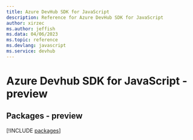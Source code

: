 ```yaml
---
title: Azure DevHub SDK for JavaScript
description: Reference for Azure DevHub SDK for JavaScript
author: xirzec
ms.author: jeffish
ms.data: 04/06/2023
ms.topic: reference
ms.devlang: javascript
ms.service: devhub
---
```

# Azure Devhub SDK for JavaScript - preview
## Packages - preview
[!INCLUDE [packages](devhub-index.md)]